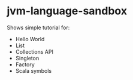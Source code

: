 # jvm-language-sandbox
Shows simple tutorial for:
- Hello World
- List
- Collections API
- Singleton
- Factory
- Scala symbols